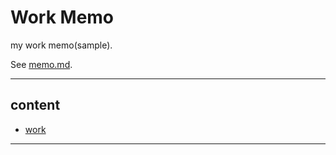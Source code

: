 # Work Memo

my work memo(sample).

See [memo.md](./memo.md).

---

## content

- [work](./work.md)

---

